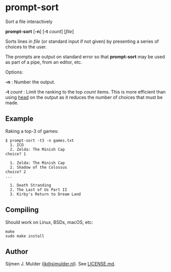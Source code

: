 prompt-sort
===========
Sort a file interactively

**prompt-sort** [**-n**] [**-t** *count*] [*file*]

Sorts lines in *file* (or standard input if not given) by presenting a
series of choices to the user.

The prompts are output on standard error so that **prompt-sort** may be
used as part of a pipe, from an editor, etc.

Options:

**-n**
: Number the output.

**-t** *count*
: Limit the ranking to the top *count* items. This is more efficient
  than using [head](https://man.openbsd.org/head.1) on the output as it
  reduces the number of choices that must be made.

Example
-------
Raking a top-3 of games:

    $ prompt-sort -t3 -n games.txt
      1. ICO
      2. Zelda: The Minish Cap
    choice? 1
    
      1. Zelda: The Minish Cap
      2. Shadow of the Colossus
    choice? 2
    ...
    
      1. Death Stranding
      2. The Last of Us Part II
      3. Kirby's Return to Dream Land

Compiling
---------
Should work on Linux, BSDs, macOS, etc:

    make
    sudo make install

Author
------
Sijmen J. Mulder (<ik@sjmulder.nl>). See [LICENSE.md](LICENSE.md).
